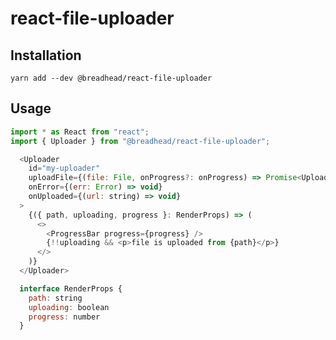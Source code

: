 # react-file-uploader

## Installation

`yarn add --dev @breadhead/react-file-uploader`

## Usage

```js
import * as React from "react";
import { Uploader } from "@breadhead/react-file-uploader";

  <Uploader
    id="my-uploader"
    uploadFile={(file: File, onProgress?: onProgress) => Promise<UploadedFile>}
    onError={(err: Error) => void}
    onUploaded={(url: string) => void}
  >
    {({ path, uploading, progress }: RenderProps) => (
      <>
        <ProgressBar progress={progress} />
        {!!uploading && <p>file is uploaded from {path}</p>}
      </>
    )}
  </Uploader>

  interface RenderProps {
    path: string
    uploading: boolean
    progress: number
  }

```
